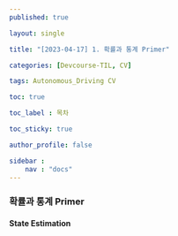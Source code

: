 ```yaml
---
published: true

layout: single

title: "[2023-04-17] 1. 확률과 통계 Primer"

categories: [Devcourse-TIL, CV]

tags: Autonomous_Driving CV

toc: true

toc_label : 목차

toc_sticky: true

author_profile: false

sidebar :
    nav : "docs"
---
```


### 확률과 통계 Primer



#### State Estimation



